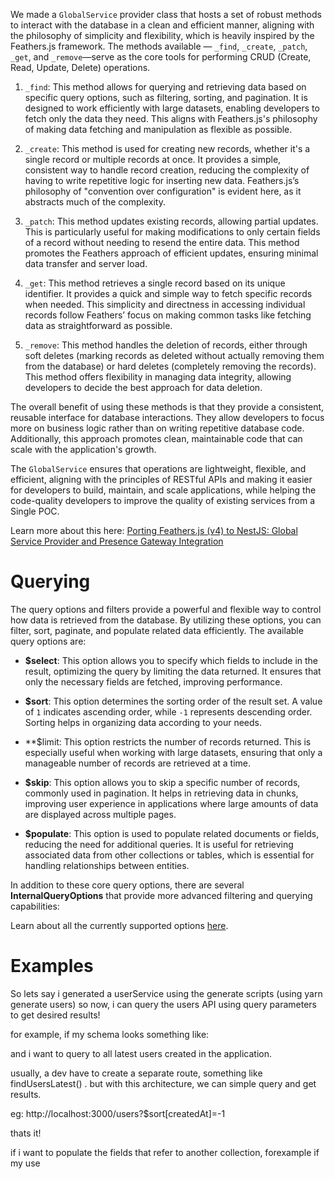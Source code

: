 We made a  `GlobalService`  provider class that hosts a set of robust methods to interact with the database in a clean and efficient manner, aligning with the philosophy of simplicity and flexibility, which is heavily inspired by the Feathers.js framework. The methods available — `_find`, `_create`, `_patch`, `_get`, and `_remove`—serve as the core tools for performing CRUD (Create, Read, Update, Delete) operations.

1. `_find`: This method allows for querying and retrieving data based on specific query options, such as filtering, sorting, and pagination. It is designed to work efficiently with large datasets, enabling developers to fetch only the data they need. This aligns with Feathers.js's philosophy of making data fetching and manipulation as flexible as possible.

2. `_create`: This method is used for creating new records, whether it's a single record or multiple records at once. It provides a simple, consistent way to handle record creation, reducing the complexity of having to write repetitive logic for inserting new data. Feathers.js’s philosophy of "convention over configuration" is evident here, as it abstracts much of the complexity.

3. `_patch`: This method updates existing records, allowing partial updates. This is particularly useful for making modifications to only certain fields of a record without needing to resend the entire data. This method promotes the Feathers approach of efficient updates, ensuring minimal data transfer and server load.

4. `_get`: This method retrieves a single record based on its unique identifier. It provides a quick and simple way to fetch specific records when needed. This simplicity and directness in accessing individual records follow Feathers’ focus on making common tasks like fetching data as straightforward as possible.

5. `_remove`: This method handles the deletion of records, either through soft deletes (marking records as deleted without actually removing them from the database) or hard deletes (completely removing the records). This method offers flexibility in managing data integrity, allowing developers to decide the best approach for data deletion.

The overall benefit of using these methods is that they provide a consistent, reusable interface for database interactions. They allow developers to focus more on business logic rather than on writing repetitive database code. Additionally, this approach promotes clean, maintainable code that can scale with the application's growth. 

The `GlobalService` ensures that operations are lightweight, flexible, and efficient, aligning with the principles of RESTful APIs and making it easier for developers to build, maintain, and scale applications, while helping the code-quality developers to improve the quality of existing services from a Single POC.

Learn more about this here: [Porting Feathers.js (v4) to NestJS: Global Service Provider and Presence Gateway Integration](https://github.com/p-society/gc-broadcast/pull/9 )

# Querying

The query options and filters provide a powerful and flexible way to control how data is retrieved from the database. By utilizing these options, you can filter, sort, paginate, and populate related data efficiently. The available query options are:

- **$select**: This option allows you to specify which fields to include in the result, optimizing the query by limiting the data returned. It ensures that only the necessary fields are fetched, improving performance.

- **$sort**: This option determines the sorting order of the result set. A value of `1` indicates ascending order, while `-1` represents descending order. Sorting helps in organizing data according to your needs.

- **$limit: This  option restricts the number of records returned. This is especially useful when working with large datasets, ensuring that only a manageable number of records are retrieved at a time.

- **$skip**: This option allows you to skip a specific number of records, commonly used in pagination. It helps in retrieving data in chunks, improving user experience in applications where large amounts of data are displayed across multiple pages.

- **$populate**: This option is used to populate related documents or fields, reducing the need for additional queries. It is useful for retrieving associated data from other collections or tables, which is essential for handling relationships between entities.

In addition to these core query options, there are several **InternalQueryOptions** that provide more advanced filtering and querying capabilities:

Learn about all the currently supported options [here](https://github.com/p-society/gc-broadcast/blob/dev/src/types/QueryOptions.d.ts).

# Examples 

So lets say i generated a userService using the generate scripts (using yarn generate users)
so now, i can query the users API using query parameters to get desired results!


for example, if my schema looks something like:

<a schema of users>


and i want to query to all latest users created in the application.

usually, a dev have to create a separate route, something like findUsersLatest() . but with this architecture, we can simple query and get results.

eg: http://localhost:3000/users?$sort[createdAt]=-1

thats it!


if i want to populate the fields that refer to another collection, forexample
if my use









